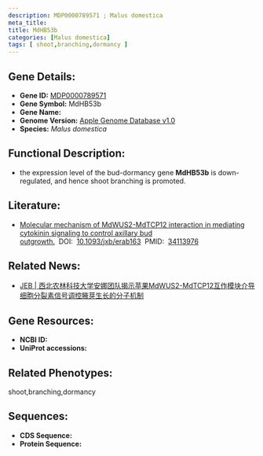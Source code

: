 ```yaml
---
description: MDP0000789571 ; Malus domestica
meta_title:
title: MdHB53b
categories: [Malus domestica]
tags: [ shoot,branching,dormancy ]
---
```


## Gene Details:
- **Gene ID:**	[MDP0000789571]()
- **Gene Symbol:** MdHB53b
- **Gene Name:** 
- **Genome Version:** [Apple Genome Database v1.0]()
- **Species:** *Malus domestica*

## Functional Description:
   - the expression level of the bud-dormancy gene **MdHB53b** is down-regulated, and hence shoot branching is promoted.

## Literature:
   - [Molecular mechanism of MdWUS2-MdTCP12 interaction in mediating cytokinin signaling to control axillary bud outgrowth.]( https://academic.oup.com/jxb/article/72/13/4822/6296316)&nbsp;&nbsp;DOI:&nbsp;&nbsp;[10.1093/jxb/erab163](https://academic.oup.com/jxb/article/72/13/4822/6296316)&nbsp;&nbsp;PMID:&nbsp;&nbsp;[34113976](https://pubmed.ncbi.nlm.nih.gov/34113976/)

## Related News:
   - [JEB | 西北农林科技大学安娜团队揭示苹果MdWUS2-MdTCP12互作模块介导细胞分裂素信号调控腋芽生长的分子机制](https://mp.weixin.qq.com/s?__biz=Mzg3MDEwNDEyMg==&mid=2247512117&idx=6&sn=f8519802420c56b08c997c1887a00b9b&chksm=ce901d60f9e794767816d8f03023b9310ea922c6974afd30e7958ab41d9eb3d69010fcd2f32e&scene=27#wechat_redirect)

## Gene Resources:
- **NCBI ID:** [](https://www.ncbi.nlm.nih.gov/gene/?term=)
- **UniProt accessions:** [](https://www.uniprot.org/uniprotkb//entry)

## Related Phenotypes:
shoot,branching,dormancy

## Sequences:
- **CDS Sequence:**
- **Protein Sequence:**
